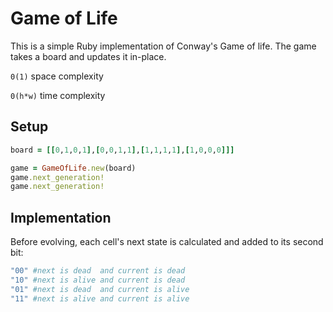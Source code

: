 # Game of Life 

This is a simple Ruby implementation of Conway's Game of life.
The game takes a board and updates it in-place. 

`0(1)` space complexity

`0(h*w)` time complexity 


## Setup

```ruby
board = [[0,1,0,1],[0,0,1,1],[1,1,1,1],[1,0,0,0]]]

game = GameOfLife.new(board)
game.next_generation!
game.next_generation!
```

## Implementation

Before evolving, each cell's next state is calculated and added to its second bit:  

```ruby
"00" #next is dead  and current is dead
"10" #next is alive and current is dead
"01" #next is dead  and current is alive
"11" #next is alive and current is alive
```









